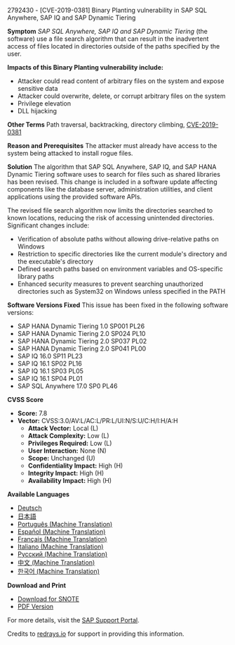 2792430 - [CVE-2019-0381] Binary Planting vulnerability in SAP SQL Anywhere, SAP IQ and SAP Dynamic Tiering

**Symptom**
*SAP SQL Anywhere, SAP IQ and SAP Dynamic Tiering* (the software) use a file search algorithm that can result in the inadvertent access of files located in directories outside of the paths specified by the user.

**Impacts of this Binary Planting vulnerability include:**
- Attacker could read content of arbitrary files on the system and expose sensitive data
- Attacker could overwrite, delete, or corrupt arbitrary files on the system
- Privilege elevation
- DLL hijacking

**Other Terms**
Path traversal, backtracking, directory climbing, [CVE-2019-0381](https://cve.mitre.org/cgi-bin/cvename.cgi?name=CVE-2019-0381)

**Reason and Prerequisites**
The attacker must already have access to the system being attacked to install rogue files.

**Solution**
The algorithm that SAP SQL Anywhere, SAP IQ, and SAP HANA Dynamic Tiering software uses to search for files such as shared libraries has been revised. This change is included in a software update affecting components like the database server, administration utilities, and client applications using the provided software APIs.

The revised file search algorithm now limits the directories searched to known locations, reducing the risk of accessing unintended directories. Significant changes include:
- Verification of absolute paths without allowing drive-relative paths on Windows
- Restriction to specific directories like the current module's directory and the executable's directory
- Defined search paths based on environment variables and OS-specific library paths
- Enhanced security measures to prevent searching unauthorized directories such as System32 on Windows unless specified in the PATH

**Software Versions Fixed**
This issue has been fixed in the following software versions:
- SAP HANA Dynamic Tiering 1.0 SP001 PL26
- SAP HANA Dynamic Tiering 2.0 SP024 PL10
- SAP HANA Dynamic Tiering 2.0 SP037 PL02
- SAP HANA Dynamic Tiering 2.0 SP041 PL00
- SAP IQ 16.0 SP11 PL23
- SAP IQ 16.1 SP02 PL16
- SAP IQ 16.1 SP03 PL05
- SAP IQ 16.1 SP04 PL01
- SAP SQL Anywhere 17.0 SP0 PL46

**CVSS Score**
- **Score:** 7.8
- **Vector:** CVSS:3.0/AV:L/AC:L/PR:L/UI:N/S:U/C:H/I:H/A:H
  - **Attack Vector:** Local (L)
  - **Attack Complexity:** Low (L)
  - **Privileges Required:** Low (L)
  - **User Interaction:** None (N)
  - **Scope:** Unchanged (U)
  - **Confidentiality Impact:** High (H)
  - **Integrity Impact:** High (H)
  - **Availability Impact:** High (H)

**Available Languages**
- [Deutsch](https://me.sap.com/notes/0002792430/D)
- [日本語](https://me.sap.com/notes/0002792430/J)
- [Português (Machine Translation)](https://me.sap.com/notes/0002792430/P)
- [Español (Machine Translation)](https://me.sap.com/notes/0002792430/S)
- [Français (Machine Translation)](https://me.sap.com/notes/0002792430/F)
- [Italiano (Machine Translation)](https://me.sap.com/notes/0002792430/I)
- [Русский (Machine Translation)](https://me.sap.com/notes/0002792430/R)
- [中文 (Machine Translation)](https://me.sap.com/notes/0002792430/1)
- [한국어 (Machine Translation)](https://me.sap.com/notes/0002792430/3)

**Download and Print**
- [Download for SNOTE](https://notesdownloads.sap.com/note/0040000001803332019)
- [PDF Version](https://userapps.support.sap.com/sap/support/sfm/notes/print/0002792430?language=en-US&token=202556C2C71CC61BB7A0831DD3DEACF9)

For more details, visit the [SAP Support Portal](https://me.sap.com/notes/0002792430).

Credits to [redrays.io](https://redrays.io) for support in providing this information.